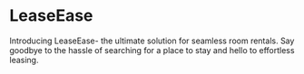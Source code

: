 # LeaseEase
Introducing LeaseEase- the ultimate solution for seamless room rentals. Say goodbye to the hassle of searching for a place to stay and hello to effortless leasing. 

